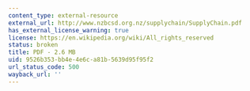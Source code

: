 ```yaml
---
content_type: external-resource
external_url: http://www.nzbcsd.org.nz/supplychain/SupplyChain.pdf
has_external_license_warning: true
license: https://en.wikipedia.org/wiki/All_rights_reserved
status: broken
title: PDF - 2.6 MB
uid: 9526b353-bb4e-4e6c-a81b-5639d95f95f2
url_status_code: 500
wayback_url: ''
---
```

